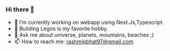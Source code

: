 ### Hi there 👋
- 🔭 I’m currently working on webapp using Next.Js,Typescript.
- 🌱 Building Legos is my favorite hobby.
- 💬 Ask me about universe, planets, mountains, beaches ;)
- 📫 How to reach me: rashmipbhat97@gmail.com

